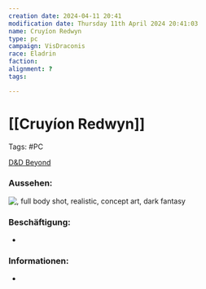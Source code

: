 ```yaml
---
creation date: 2024-04-11 20:41 
modification date: Thursday 11th April 2024 20:41:03 
name: Cruyíon Redwyn
type: pc 
campaign: VisDraconis
race: Eladrin
faction:
alignment: ?
tags:

--- 
```


# [[Cruyíon Redwyn]]

Tags: #PC

[D&D Beyond](https://www.dndbeyond.com/characters/86996109)

### Aussehen:
![](../assets/images/Cruyion.png ", full body shot, realistic, concept art, dark fantasy")

### Beschäftigung:
- 

### Informationen:
- 
